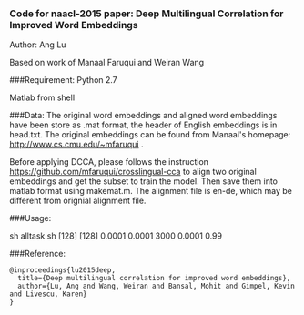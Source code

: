 ### Code for naacl-2015 paper: Deep Multilingual Correlation for Improved Word Embeddings 
Author: Ang Lu

Based on work of Manaal Faruqui and Weiran Wang

###Requirement:
Python 2.7

Matlab from shell

###Data:
The original word embeddings and aligned word embeddings have been store as .mat format, the header of English embeddings is in head.txt. The original embeddings can be found from Manaal's homepage: http://www.cs.cmu.edu/~mfaruqui .

Before applying DCCA, please follows the instruction https://github.com/mfaruqui/crosslingual-cca to align two original embeddings and get the subset to train the model. Then save them into matlab format using makemat.m. The alignment file is en-de, which may be different from orignial alignment file.

###Usage:

sh alltask.sh [128] [128] 0.0001 0.0001 3000 0.0001 0.99

###Reference:
```
@inproceedings{lu2015deep,
  title={Deep multilingual correlation for improved word embeddings},
  author={Lu, Ang and Wang, Weiran and Bansal, Mohit and Gimpel, Kevin and Livescu, Karen}
}
```


